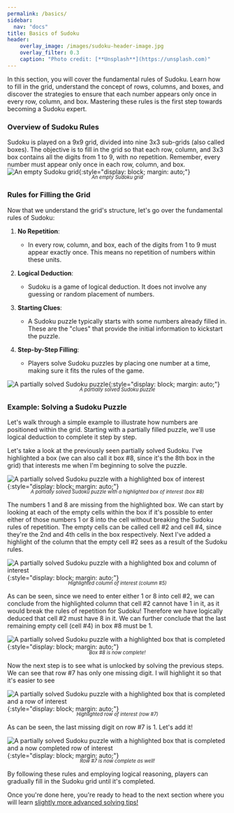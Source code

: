 ```yaml
---
permalink: /basics/
sidebar:
  nav: "docs"
title: Basics of Sudoku
header:
    overlay_image: /images/sudoku-header-image.jpg
    overlay_filter: 0.3
    caption: "Photo credit: [**Unsplash**](https://unsplash.com)"
---
```

In this section, you will cover the fundamental rules of Sudoku. Learn how to fill in the grid, understand the concept of rows, columns, and boxes, and discover the strategies to ensure that each number appears only once in every row, column, and box. Mastering these rules is the first step towards becoming a Sudoku expert.
### Overview of Sudoku Rules
Sudoku is played on a 9x9 grid, divided into nine 3x3 sub-grids (also called boxes). The objective is to fill in the grid so that each row, column, and 3x3 box contains all the digits from 1 to 9, with no repetition. Remember, every number must appear only once in each row, column, and box.
![An empty Sudoku grid](https://p-lemonish.github.io/Sudoku-Starterclass/images/basics/empty-grid.png){:style="display: block; margin: auto;"}
<div style="text-align: center; font-style: italic; font-size: 0.8em; margin-top: -1.5em">
    An empty Sudoku grid
</div>

### Rules for Filling the Grid

Now that we understand the grid's structure, let's go over the fundamental rules of Sudoku:

1. **No Repetition**:
   - In every row, column, and box, each of the digits from 1 to 9 must appear exactly once. This means no repetition of numbers within these units.

2. **Logical Deduction**:
   - Sudoku is a game of logical deduction. It does not involve any guessing or random placement of numbers.

3. **Starting Clues**:
   - A Sudoku puzzle typically starts with some numbers already filled in. These are the "clues" that provide the initial information to kickstart the puzzle.

4. **Step-by-Step Filling**:
   - Players solve Sudoku puzzles by placing one number at a time, making sure it fits the rules of the game.

![A partially solved Sudoku puzzle](https://p-lemonish.github.io/Sudoku-Starterclass/images/basics/partially-filled-grid.png){:style="display: block; margin: auto;"}
<div style="text-align: center; font-style: italic; font-size: 0.8em; margin-top: -1.5em">
    A partially solved Sudoku puzzle
</div>

### Example: Solving a Sudoku Puzzle

Let's walk through a simple example to illustrate how numbers are positioned within the grid. Starting with a partially filled puzzle, we'll use logical deduction to complete it step by step.

Let's take a look at the previously seen partially solved Sudoku. I've highlighted a box (we can also call it box #8, since it's the 8th box in the grid) that interests me when I'm beginning to solve the puzzle.

![A partially solved Sudoku puzzle with a highlighted box of interest](https://p-lemonish.github.io/Sudoku-Starterclass/images/basics/partially-filled-grid-highlight-1.png){:style="display: block; margin: auto;"}
<div style="text-align: center; font-style: italic; font-size: 0.8em; margin-top: -1.5em">
    A partially solved Sudoku puzzle with a highlighted box of interest (box #8)
</div>

The numbers 1 and 8 are missing from the highlighted box. We can start by looking at each of the empty cells within the box if it's possible to enter either of those numbers 1 or 8 into the cell without breaking the Sudoku rules of repetition. The empty cells can be called cell #2 and cell #4, since they're the 2nd and 4th cells in the box respectively. Next I've added a highlight of the column that the empty cell #2 sees as a result of the Sudoku rules.

![A partially solved Sudoku puzzle with a highlighted box and column of interest](https://p-lemonish.github.io/Sudoku-Starterclass/images/basics/partially-filled-grid-highlight-2-alt.png){:style="display: block; margin: auto;"}
<div style="text-align: center; font-style: italic; font-size: 0.8em; margin-top: -1.5em">
    Highlighted column of interest (column #5)
</div>

As can be seen, since we need to enter either 1 or 8 into cell #2, we can conclude from the highlighted column that cell #2 cannot have 1 in it, as it would break the rules of repetition for Sudoku! Therefore we have logically deduced that cell #2 must have 8 in it. We can further conclude that the last remaining empty cell (cell #4) in box #8 must be 1.

![A partially solved Sudoku puzzle with a highlighted box that is completed](https://p-lemonish.github.io/Sudoku-Starterclass/images/basics/partially-filled-grid-highlight-3.png){:style="display: block; margin: auto;"}
<div style="text-align: center; font-style: italic; font-size: 0.8em; margin-top: -1.5em">
    Box #8 is now complete!
</div>

Now the next step is to see what is unlocked by solving the previous steps. We can see that row #7 has only one missing digit. I will highlight it so that it's easier to see

![A partially solved Sudoku puzzle with a highlighted box that is completed and a row of interest](https://p-lemonish.github.io/Sudoku-Starterclass/images/basics/partially-filled-grid-highlight-4.png){:style="display: block; margin: auto;"}
<div style="text-align: center; font-style: italic; font-size: 0.8em; margin-top: -1.5em">
    Highlighted row of interest (row #7)
</div>

As can be seen, the last missing digit on row #7 is 1. Let's add it!

![A partially solved Sudoku puzzle with a highlighted box that is completed and a now completed row of interest](https://p-lemonish.github.io/Sudoku-Starterclass/images/basics/partially-filled-grid-highlight-5.png){:style="display: block; margin: auto;"}
<div style="text-align: center; font-style: italic; font-size: 0.8em; margin-top: -1.5em">
    Row #7 is now complete as well!
</div>

By following these rules and employing logical reasoning, players can gradually fill in the Sudoku grid until it's completed.


Once you're done here, you're ready to head to the next section where you will learn [slightly more advanced solving tips!](/solving-tips)

